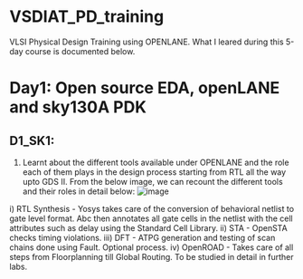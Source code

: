 # VSDIAT_PD_training
VLSI Physical Design Training using OPENLANE. What I leared during this 5-day course is documented below.

# Day1: Open source EDA, openLANE and sky130A PDK

## D1_SK1:
1. Learnt about the different tools available under OPENLANE and the role each of them plays in the design process starting from RTL all the way upto GDS II. 
From the below image, we can recount the different tools and their roles in detail below:
![image](https://user-images.githubusercontent.com/125293220/218512333-b4b4044a-9258-4f9d-80a0-0745b5a30230.png)

i) RTL Synthesis - Yosys takes care of the conversion of behavioral netlist to gate level format. Abc then annotates all gate cells in the netlist with the cell attributes such as delay using the Standard Cell Library.
ii) STA - OpenSTA checks timing violations.
iii) DFT - ATPG generation and testing of scan chains done using Fault. Optional process.
iv) OpenROAD - Takes care of all steps from Floorplanning till Global Routing. To be studied in detail in further labs.
